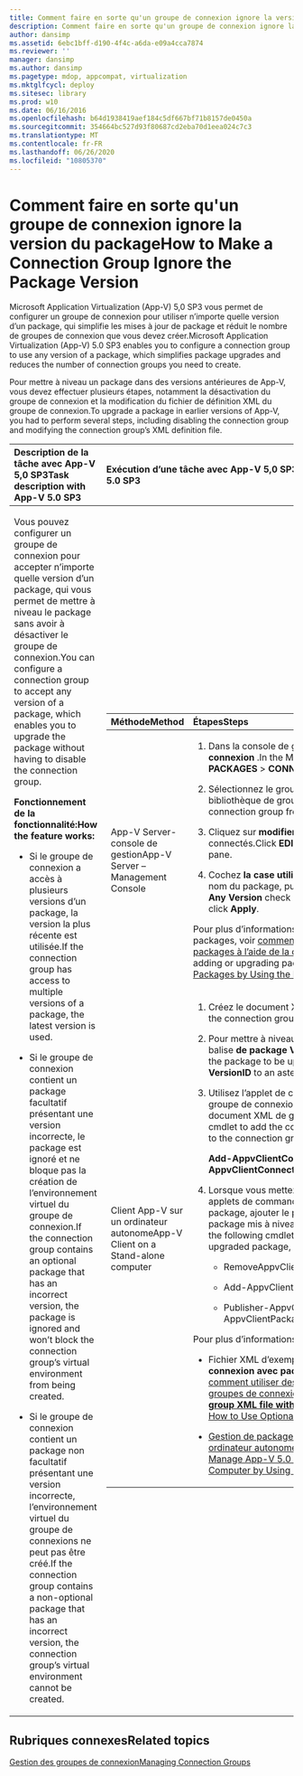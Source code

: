 ```yaml
---
title: Comment faire en sorte qu'un groupe de connexion ignore la version du package
description: Comment faire en sorte qu'un groupe de connexion ignore la version du package
author: dansimp
ms.assetid: 6ebc1bff-d190-4f4c-a6da-e09a4cca7874
ms.reviewer: ''
manager: dansimp
ms.author: dansimp
ms.pagetype: mdop, appcompat, virtualization
ms.mktglfcycl: deploy
ms.sitesec: library
ms.prod: w10
ms.date: 06/16/2016
ms.openlocfilehash: b64d1938419aef184c5df667bf71b8157de0450a
ms.sourcegitcommit: 354664bc527d93f80687cd2eba70d1eea024c7c3
ms.translationtype: MT
ms.contentlocale: fr-FR
ms.lasthandoff: 06/26/2020
ms.locfileid: "10805370"
---
```

# <span data-ttu-id="f214e-103">Comment faire en sorte qu'un groupe de connexion ignore la version du package</span><span class="sxs-lookup"><span data-stu-id="f214e-103">How to Make a Connection Group Ignore the Package Version</span></span>


<span data-ttu-id="f214e-104">Microsoft Application Virtualization (App-V) 5,0 SP3 vous permet de configurer un groupe de connexion pour utiliser n’importe quelle version d’un package, qui simplifie les mises à jour de package et réduit le nombre de groupes de connexion que vous devez créer.</span><span class="sxs-lookup"><span data-stu-id="f214e-104">Microsoft Application Virtualization (App-V) 5.0 SP3 enables you to configure a connection group to use any version of a package, which simplifies package upgrades and reduces the number of connection groups you need to create.</span></span>

<span data-ttu-id="f214e-105">Pour mettre à niveau un package dans des versions antérieures de App-V, vous devez effectuer plusieurs étapes, notamment la désactivation du groupe de connexion et la modification du fichier de définition XML du groupe de connexion.</span><span class="sxs-lookup"><span data-stu-id="f214e-105">To upgrade a package in earlier versions of App-V, you had to perform several steps, including disabling the connection group and modifying the connection group’s XML definition file.</span></span>

<table>
<colgroup>
<col width="50%" />
<col width="50%" />
</colgroup>
<thead>
<tr class="header">
<th align="left"><span data-ttu-id="f214e-106">Description de la tâche avec App-V 5,0 SP3</span><span class="sxs-lookup"><span data-stu-id="f214e-106">Task description with App-V 5.0 SP3</span></span></th>
<th align="left"><span data-ttu-id="f214e-107">Exécution d’une tâche avec App-V 5,0 SP3</span><span class="sxs-lookup"><span data-stu-id="f214e-107">How to perform the task with App-V 5.0 SP3</span></span></th>
</tr>
</thead>
<tbody>
<tr class="odd">
<td align="left"><p><span data-ttu-id="f214e-108">Vous pouvez configurer un groupe de connexion pour accepter n’importe quelle version d’un package, qui vous permet de mettre à niveau le package sans avoir à désactiver le groupe de connexion.</span><span class="sxs-lookup"><span data-stu-id="f214e-108">You can configure a connection group to accept any version of a package, which enables you to upgrade the package without having to disable the connection group.</span></span></p>
<p><strong><span data-ttu-id="f214e-109">Fonctionnement de la fonctionnalité:</span><span class="sxs-lookup"><span data-stu-id="f214e-109">How the feature works:</span></span></strong></p>
<ul>
<li><p><span data-ttu-id="f214e-110">Si le groupe de connexion a accès à plusieurs versions d’un package, la version la plus récente est utilisée.</span><span class="sxs-lookup"><span data-stu-id="f214e-110">If the connection group has access to multiple versions of a package, the latest version is used.</span></span></p></li>
<li><p><span data-ttu-id="f214e-111">Si le groupe de connexion contient un package facultatif présentant une version incorrecte, le package est ignoré et ne bloque pas la création de l’environnement virtuel du groupe de connexion.</span><span class="sxs-lookup"><span data-stu-id="f214e-111">If the connection group contains an optional package that has an incorrect version, the package is ignored and won’t block the connection group’s virtual environment from being created.</span></span></p></li>
<li><p><span data-ttu-id="f214e-112">Si le groupe de connexion contient un package non facultatif présentant une version incorrecte, l’environnement virtuel du groupe de connexions ne peut pas être créé.</span><span class="sxs-lookup"><span data-stu-id="f214e-112">If the connection group contains a non-optional package that has an incorrect version, the connection group’s virtual environment cannot be created.</span></span></p></li>
</ul></td>
<td align="left"><table>
<colgroup>
<col width="50%" />
<col width="50%" />
</colgroup>
<thead>
<tr class="header">
<th align="left"><span data-ttu-id="f214e-113">Méthode</span><span class="sxs-lookup"><span data-stu-id="f214e-113">Method</span></span></th>
<th align="left"><span data-ttu-id="f214e-114">Étapes</span><span class="sxs-lookup"><span data-stu-id="f214e-114">Steps</span></span></th>
</tr>
</thead>
<tbody>
<tr class="odd">
<td align="left"><p><span data-ttu-id="f214e-115">App-V Server-console de gestion</span><span class="sxs-lookup"><span data-stu-id="f214e-115">App-V Server – Management Console</span></span></p></td>
<td align="left"><ol>
<li><p><span data-ttu-id="f214e-116">Dans la console de gestion, sélectionnez <strong> packages de </strong> &gt; <strong> connexion </strong> .</span><span class="sxs-lookup"><span data-stu-id="f214e-116">In the Management Console, select <strong>PACKAGES</strong> &gt; <strong>CONNECTION GROUPS</strong>.</span></span></p></li>
<li><p><span data-ttu-id="f214e-117">Sélectionnez le groupe de connexion approprié dans la bibliothèque de groupes de connexion.</span><span class="sxs-lookup"><span data-stu-id="f214e-117">Select the correct connection group from the Connection Groups library.</span></span></p></li>
<li><p><span data-ttu-id="f214e-118">Cliquez sur <strong> modifier </strong> dans le volet packages connectés.</span><span class="sxs-lookup"><span data-stu-id="f214e-118">Click <strong>EDIT</strong> in the CONNECTED PACKAGES pane.</span></span></p></li>
<li><p><span data-ttu-id="f214e-119">Cochez <strong> la case utiliser une version </strong> située en regard du nom du package, puis cliquez sur <strong> appliquer </strong> .</span><span class="sxs-lookup"><span data-stu-id="f214e-119">Select <strong>Use Any Version</strong> check box next to the package name, and click <strong>Apply</strong>.</span></span></p></li>
</ol>
<p><span data-ttu-id="f214e-120">Pour plus d’informations sur l’ajout et la mise à niveau de packages, voir <a href="how-to-add-or-upgrade-packages-by-using-the-management-console-beta-gb18030.md" data-raw-source="[How to Add or Upgrade Packages by Using the Management Console](how-to-add-or-upgrade-packages-by-using-the-management-console-beta-gb18030.md)"> comment ajouter ou mettre à niveau des packages à l’aide de la console de gestion </a> .</span><span class="sxs-lookup"><span data-stu-id="f214e-120">For more about adding or upgrading packages, see <a href="how-to-add-or-upgrade-packages-by-using-the-management-console-beta-gb18030.md" data-raw-source="[How to Add or Upgrade Packages by Using the Management Console](how-to-add-or-upgrade-packages-by-using-the-management-console-beta-gb18030.md)">How to Add or Upgrade Packages by Using the Management Console</a>.</span></span></p></td>
</tr>
<tr class="even">
<td align="left"><p><span data-ttu-id="f214e-121">Client App-V sur un ordinateur autonome</span><span class="sxs-lookup"><span data-stu-id="f214e-121">App-V Client on a Stand-alone computer</span></span></p></td>
<td align="left"><ol>
<li><p><span data-ttu-id="f214e-122">Créez le document XML de groupe de connexion.</span><span class="sxs-lookup"><span data-stu-id="f214e-122">Create the connection group XML document.</span></span></p></li>
<li><p><span data-ttu-id="f214e-123">Pour mettre à niveau le package, définissez l' <strong> </strong> attribut de balise <strong> de package VersionId </strong> sur un astérisque ( <strong>\*</strong> ).</span><span class="sxs-lookup"><span data-stu-id="f214e-123">For the package to be upgraded, set the <strong>Package</strong> tag attribute <strong>VersionID</strong> to an asterisk (<strong>\*</strong>).</span></span></p></li>
<li><p><span data-ttu-id="f214e-124">Utilisez l’applet de commande suivante pour ajouter le groupe de connexions, puis incluez le chemin d’accès au document XML de groupe de connexion:</span><span class="sxs-lookup"><span data-stu-id="f214e-124">Use the following cmdlet to add the connection group, and include the path to the connection group XML document:</span></span></p>
<p><strong><span data-ttu-id="f214e-125">Add-AppvClientConnectionGroup</span><span class="sxs-lookup"><span data-stu-id="f214e-125">Add-AppvClientConnectionGroup</span></span></strong></p></li>
<li><p><span data-ttu-id="f214e-126">Lorsque vous mettez à niveau un package, utilisez les applets de commande suivantes pour supprimer l’ancien package, ajouter le package mis à niveau et publier le package mis à niveau:</span><span class="sxs-lookup"><span data-stu-id="f214e-126">When you upgrade a package, use the following cmdlets to remove the old package, add the upgraded package, and publish the upgraded package:</span></span></p>
<ul>
<li><p><span data-ttu-id="f214e-127">RemoveAppvClientPackage</span><span class="sxs-lookup"><span data-stu-id="f214e-127">RemoveAppvClientPackage</span></span></p></li>
<li><p><span data-ttu-id="f214e-128">Add-AppvClientPackage</span><span class="sxs-lookup"><span data-stu-id="f214e-128">Add-AppvClientPackage</span></span></p></li>
<li><p><span data-ttu-id="f214e-129">Publisher-AppvClientPackage</span><span class="sxs-lookup"><span data-stu-id="f214e-129">Publish-AppvClientPackage</span></span></p></li>
</ul></li>
</ol>
<p><span data-ttu-id="f214e-130">Pour plus d’informations, voir:</span><span class="sxs-lookup"><span data-stu-id="f214e-130">For more information, see:</span></span></p>
<ul>
<li><p><span data-ttu-id="f214e-131">Fichier XML d’exemple, <strong> fichier XML de groupe de connexion avec packages facultatifs </strong> , dans cette section: <a href="how-to-use-optional-packages-in-connection-groups.md#bkmk-apps-plugs-optional" data-raw-source="[How to Use Optional Packages in Connection Groups](how-to-use-optional-packages-in-connection-groups.md#bkmk-apps-plugs-optional)"> comment utiliser des packages facultatifs dans les groupes de connexion</span><span class="sxs-lookup"><span data-stu-id="f214e-131">The example XML file, <strong>Connection group XML file with optional packages</strong>, in this section: <a href="how-to-use-optional-packages-in-connection-groups.md#bkmk-apps-plugs-optional" data-raw-source="[How to Use Optional Packages in Connection Groups](how-to-use-optional-packages-in-connection-groups.md#bkmk-apps-plugs-optional)">How to Use Optional Packages in Connection Groups</span></span></a></p></li>
<li><p><a href="how-to-manage-app-v-50-packages-running-on-a-stand-alone-computer-by-using-powershell.md" data-raw-source="[How to Manage App-V 5.0 Packages Running on a Stand-Alone Computer by Using PowerShell](how-to-manage-app-v-50-packages-running-on-a-stand-alone-computer-by-using-powershell.md)"><span data-ttu-id="f214e-132">Gestion de packages App-V5.0 s'exécutant sur un ordinateur autonome à l'aide de PowerShell</span><span class="sxs-lookup"><span data-stu-id="f214e-132">How to Manage App-V 5.0 Packages Running on a Stand-Alone Computer by Using PowerShell</span></span></a></p></li>
</ul></td>
</tr>
</tbody>
</table>
<p> </p></td>
</tr>
</tbody>
</table>

 






## <span data-ttu-id="f214e-133">Rubriques connexes</span><span class="sxs-lookup"><span data-stu-id="f214e-133">Related topics</span></span>


[<span data-ttu-id="f214e-134">Gestion des groupes de connexion</span><span class="sxs-lookup"><span data-stu-id="f214e-134">Managing Connection Groups</span></span>](managing-connection-groups.md)

 

 





